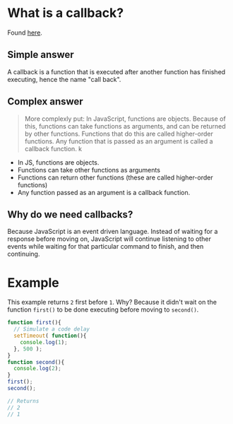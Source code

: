 # What is a callback? 

Found [here](https://codeburst.io/javascript-what-the-heck-is-a-callback-aba4da2deced).

## Simple answer

A callback is a function that is executed after another function has finished executing, hence the name "call back". 

## Complex answer

>More complexly put: In JavaScript, functions are objects. Because of this, functions can take functions as arguments, and can be returned by other functions. Functions that do this are called higher-order functions. Any function that is passed as an argument is called a callback function.
k

* In JS, functions are objects. 
* Functions can take other functions as arguments
* Functions can return other functions (these are called higher-order functions)
* Any function passed as an argument is a callback function.

## Why do we need callbacks? 

Because JavaScript is an event driven language. Instead of waiting for a
response before moving on, JavaScript will continue listening to other
events while waiting for that particular command to finish, and then
continuing. 

# Example

This example returns `2` first before `1`. Why? Because it didn't wait on the function `first()` to be done executing before moving to `second()`.

```js
function first(){
  // Simulate a code delay
  setTimeout( function(){
    console.log(1);
  }, 500 );
}
function second(){
  console.log(2);
}
first();
second();

// Returns
// 2
// 1
```
